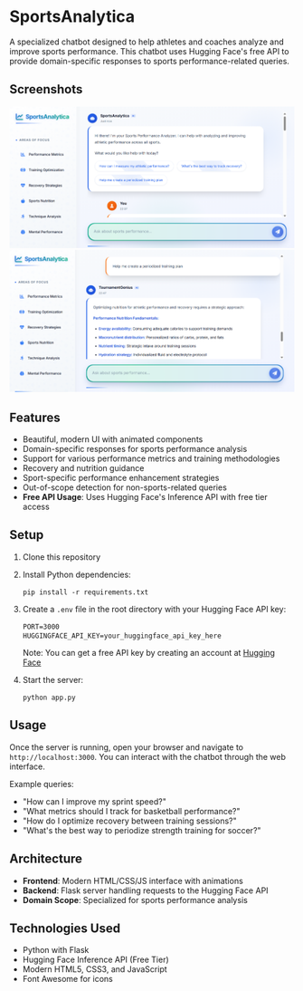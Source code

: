# SportsAnalytica

A specialized chatbot designed to help athletes and coaches analyze and improve sports performance. This chatbot uses Hugging Face's free API to provide domain-specific responses to sports performance-related queries.

## Screenshots

![SportsAnalytica UI](screenshots/sports_analytica_ui.png)
![SportsAnalytica Conversation](screenshots/image.png)

## Features

- Beautiful, modern UI with animated components
- Domain-specific responses for sports performance analysis
- Support for various performance metrics and training methodologies
- Recovery and nutrition guidance
- Sport-specific performance enhancement strategies
- Out-of-scope detection for non-sports-related queries
- **Free API Usage**: Uses Hugging Face's Inference API with free tier access

## Setup

1. Clone this repository
2. Install Python dependencies:
   ```
   pip install -r requirements.txt
   ```
3. Create a `.env` file in the root directory with your Hugging Face API key:
   ```
   PORT=3000
   HUGGINGFACE_API_KEY=your_huggingface_api_key_here
   ```
   Note: You can get a free API key by creating an account at [Hugging Face](https://huggingface.co)
   
4. Start the server:
   ```
   python app.py
   ```

## Usage

Once the server is running, open your browser and navigate to `http://localhost:3000`. You can interact with the chatbot through the web interface.

Example queries:
- "How can I improve my sprint speed?"
- "What metrics should I track for basketball performance?"
- "How do I optimize recovery between training sessions?"
- "What's the best way to periodize strength training for soccer?"

## Architecture

- **Frontend**: Modern HTML/CSS/JS interface with animations
- **Backend**: Flask server handling requests to the Hugging Face API
- **Domain Scope**: Specialized for sports performance analysis

## Technologies Used

- Python with Flask
- Hugging Face Inference API (Free Tier)
- Modern HTML5, CSS3, and JavaScript
- Font Awesome for icons 